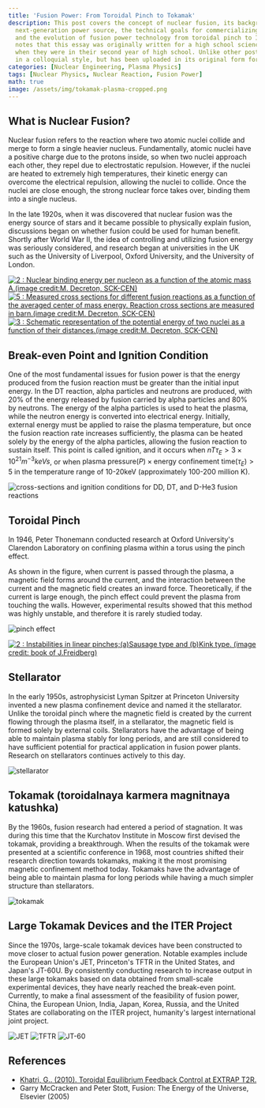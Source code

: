 ```yaml
---
title: 'Fusion Power: From Toroidal Pinch to Tokamak'
description: This post covers the concept of nuclear fusion, its background as a promising
  next-generation power source, the technical goals for commercializing fusion power,
  and the evolution of fusion power technology from toroidal pinch to ITER. The author
  notes that this essay was originally written for a high school science club activity
  when they were in their second year of high school. Unlike other posts, it is written
  in a colloquial style, but has been uploaded in its original form for archival purposes.
categories: [Nuclear Engineering, Plasma Physics]
tags: [Nuclear Physics, Nuclear Reaction, Fusion Power]
math: true
image: /assets/img/tokamak-plasma-cropped.png
---
```

## What is Nuclear Fusion?
Nuclear fusion refers to the reaction where two atomic nuclei collide and merge to form a single heavier nucleus. Fundamentally, atomic nuclei have a positive charge due to the protons inside, so when two nuclei approach each other, they repel due to electrostatic repulsion. However, if the nuclei are heated to extremely high temperatures, their kinetic energy can overcome the electrical repulsion, allowing the nuclei to collide. Once the nuclei are close enough, the strong nuclear force takes over, binding them into a single nucleus.

In the late 1920s, when it was discovered that nuclear fusion was the energy source of stars and it became possible to physically explain fusion, discussions began on whether fusion could be used for human benefit. Shortly after World War II, the idea of controlling and utilizing fusion energy was seriously considered, and research began at universities in the UK such as the University of Liverpool, Oxford University, and the University of London.

<a href="https://www.researchgate.net/figure/Nuclear-binding-energy-per-nucleon-as-a-function-of-the-atomic-mass-Aimage-creditM_fig2_275003974"><img src="https://www.researchgate.net/profile/G_Khatri/publication/275003974/figure/fig2/AS:311308386881537@1451233111244/Nuclear-binding-energy-per-nucleon-as-a-function-of-the-atomic-mass-Aimage-creditM.png" alt="2 : Nuclear binding energy per nucleon as a function of the atomic mass A.(image credit:M. Decreton, SCK-CEN)"/></a>
<a href="https://www.researchgate.net/figure/Measured-cross-sections-for-different-fusion-reactions-as-a-function-of-the-averaged_fig5_275003974"><img src="https://www.researchgate.net/profile/G_Khatri/publication/275003974/figure/fig5/AS:311308386881540@1451233111335/Measured-cross-sections-for-different-fusion-reactions-as-a-function-of-the-averaged.png" alt="5 : Measured cross sections for different fusion reactions as a function of the averaged center of mass energy. Reaction cross sections are measured in barn.(image credit:M. Decreton, SCK-CEN)"/></a>
<a href="https://www.researchgate.net/figure/Schematic-representation-of-the-potential-energy-of-two-nuclei-as-a-function-of-their_fig3_275003974"><img src="https://www.researchgate.net/profile/G_Khatri/publication/275003974/figure/fig3/AS:311308386881538@1451233111275/Schematic-representation-of-the-potential-energy-of-two-nuclei-as-a-function-of-their.png" alt="3 : Schematic representation of the potential energy of two nuclei as a function of their distances.(image credit:M. Decreton, SCK-CEN)"/></a>

## Break-even Point and Ignition Condition
One of the most fundamental issues for fusion power is that the energy produced from the fusion reaction must be greater than the initial input energy. In the DT reaction, alpha particles and neutrons are produced, with 20% of the energy released by fusion carried by alpha particles and 80% by neutrons. The energy of the alpha particles is used to heat the plasma, while the neutron energy is converted into electrical energy. Initially, external energy must be applied to raise the plasma temperature, but once the fusion reaction rate increases sufficiently, the plasma can be heated solely by the energy of the alpha particles, allowing the fusion reaction to sustain itself. This point is called ignition, and it occurs when $nT\tau_{E} > 3 \times 10^{21} m^{-3} keVs$, or when $\text{plasma pressure}(P) \times \text{energy confinement time}(\tau_{E}) > 5$ in the temperature range of 10-20keV (approximately 100-200 million K).

![cross-sections and ignition conditions for DD, DT, and D-He3 fusion reactions](/assets/img/fusion-power/cross-sections.png)

## Toroidal Pinch
In 1946, Peter Thonemann conducted research at Oxford University's Clarendon Laboratory on confining plasma within a torus using the pinch effect.

As shown in the figure, when current is passed through the plasma, a magnetic field forms around the current, and the interaction between the current and the magnetic field creates an inward force. Theoretically, if the current is large enough, the pinch effect could prevent the plasma from touching the walls. However, experimental results showed that this method was highly unstable, and therefore it is rarely studied today.

![pinch effect](/assets/img/fusion-power/pinch-effect.png)

<a href="https://www.researchgate.net/figure/Instabilities-in-linear-pinchesaSausage-type-and-bKink-type-image-credit-book_fig9_275003974"><img src="https://www.researchgate.net/profile/G_Khatri/publication/275003974/figure/fig9/AS:311308386881544@1451233111528/Instabilities-in-linear-pinchesaSausage-type-and-bKink-type-image-credit-book.png" alt="2 : Instabilities in linear pinches;(a)Sausage type and (b)Kink type. (image credit: book of J.Freidberg)"/></a>

## Stellarator
In the early 1950s, astrophysicist Lyman Spitzer at Princeton University invented a new plasma confinement device and named it the stellarator. Unlike the toroidal pinch where the magnetic field is created by the current flowing through the plasma itself, in a stellarator, the magnetic field is formed solely by external coils. Stellarators have the advantage of being able to maintain plasma stably for long periods, and are still considered to have sufficient potential for practical application in fusion power plants. Research on stellarators continues actively to this day.

![stellarator](/assets/img/fusion-power/stellarator.png)

## Tokamak (toroidalnaya karmera magnitnaya katushka)
By the 1960s, fusion research had entered a period of stagnation. It was during this time that the Kurchatov Institute in Moscow first devised the tokamak, providing a breakthrough. When the results of the tokamak were presented at a scientific conference in 1968, most countries shifted their research direction towards tokamaks, making it the most promising magnetic confinement method today. Tokamaks have the advantage of being able to maintain plasma for long periods while having a much simpler structure than stellarators.

![tokamak](/assets/img/fusion-power/tokamak.png)

## Large Tokamak Devices and the ITER Project
Since the 1970s, large-scale tokamak devices have been constructed to move closer to actual fusion power generation. Notable examples include the European Union's JET, Princeton's TFTR in the United States, and Japan's JT-60U. By consistently conducting research to increase output in these large tokamaks based on data obtained from small-scale experimental devices, they have nearly reached the break-even point. Currently, to make a final assessment of the feasibility of fusion power, China, the European Union, India, Japan, Korea, Russia, and the United States are collaborating on the ITER project, humanity's largest international joint project.

![JET](/assets/img/fusion-power/JET.png)
![TFTR](/assets/img/fusion-power/TFTR.png)
![JT-60](/assets/img/fusion-power/JT-60.png)

## References
- [Khatri, G.. (2010). Toroidal Equilibrium Feedback Control at EXTRAP T2R.](https://www.researchgate.net/publication/275003974_Toroidal_Equilibrium_Feedback_Control_at_EXTRAP_T2R)
- Garry McCracken and Peter Stott, Fusion: The Energy of the Universe, Elsevier (2005)
